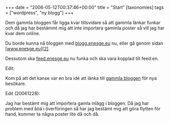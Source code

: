 +++
date = "2006-05-12T00:37:46+00:00"
title = "Start"
[taxonomies]
tags = ["wordpress", "ny blogg"]
+++

Dem gammla bloggen får ligga kvar tillsvidare så att gammla länkar funkar och då jag har bestämmt mig att inte importera gammla poster så vill jag har kvar dem online.

Du borde kunna nå bloggen med [blogg.enesge.eu][1] nu, eller gå genom sidan [www.enesge.eu][2].

Dessutom ska [feed.enesge.eu][3] nu funka och ska vara kopplad till feed:en.

Edit:

Kom på att det kanse var en bra idé att länka till [gammla bloggen][4] för nya besökare.

Edit (20061228):

Jag har bestämt mig att importera gamla inlägg i bloggen. Då jag har problem med åöä i överföringen så har jag bestämt mig att göra flytten för hand, kommer ta några poster lite då och då.



<small></small>

 [1]: http://blogg.enesge.eu "Bloggen"
 [2]: http://www.enesge.eu "enesge.eu"
 [3]: http://feed.enesge.eu "Blogg Feed"
 [4]: http://web.enesge.eu/~s/blogg/ "sBlogg"
